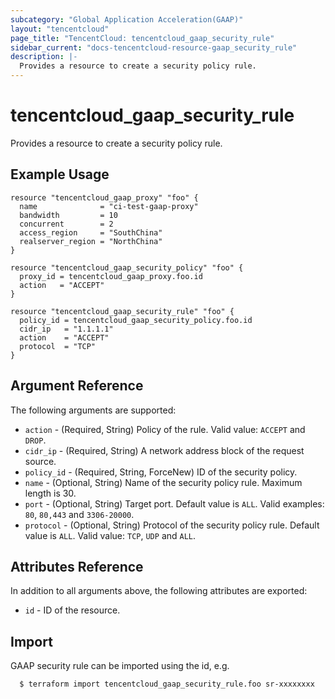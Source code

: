 ```yaml
---
subcategory: "Global Application Acceleration(GAAP)"
layout: "tencentcloud"
page_title: "TencentCloud: tencentcloud_gaap_security_rule"
sidebar_current: "docs-tencentcloud-resource-gaap_security_rule"
description: |-
  Provides a resource to create a security policy rule.
---
```


# tencentcloud_gaap_security_rule

Provides a resource to create a security policy rule.

## Example Usage

```hcl
resource "tencentcloud_gaap_proxy" "foo" {
  name              = "ci-test-gaap-proxy"
  bandwidth         = 10
  concurrent        = 2
  access_region     = "SouthChina"
  realserver_region = "NorthChina"
}

resource "tencentcloud_gaap_security_policy" "foo" {
  proxy_id = tencentcloud_gaap_proxy.foo.id
  action   = "ACCEPT"
}

resource "tencentcloud_gaap_security_rule" "foo" {
  policy_id = tencentcloud_gaap_security_policy.foo.id
  cidr_ip   = "1.1.1.1"
  action    = "ACCEPT"
  protocol  = "TCP"
}
```

## Argument Reference

The following arguments are supported:

* `action` - (Required, String) Policy of the rule. Valid value: `ACCEPT` and `DROP`.
* `cidr_ip` - (Required, String) A network address block of the request source.
* `policy_id` - (Required, String, ForceNew) ID of the security policy.
* `name` - (Optional, String) Name of the security policy rule. Maximum length is 30.
* `port` - (Optional, String) Target port. Default value is `ALL`. Valid examples: `80`, `80,443` and `3306-20000`.
* `protocol` - (Optional, String) Protocol of the security policy rule. Default value is `ALL`. Valid value: `TCP`, `UDP` and `ALL`.

## Attributes Reference

In addition to all arguments above, the following attributes are exported:

* `id` - ID of the resource.




## Import

GAAP security rule can be imported using the id, e.g.

```
  $ terraform import tencentcloud_gaap_security_rule.foo sr-xxxxxxxx
```

